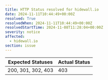 ```yaml
---
title: HTTP Status resolved for hidewall.io
date: 2024-11-11T10:44:49+00:00Z
resolved: True
resolvedWhen: 2024-11-11T10:44:49+00:00Z
resolvedStartTime: 2024-11-08T11:28:04+00:00Z
severity: notice
affected:
  - hidewall.io
section: issue
---
```


| Expected Statuses | Actual Status  |
|-------------------|----------------|
| 200, 301, 302, 403 | 403 |

